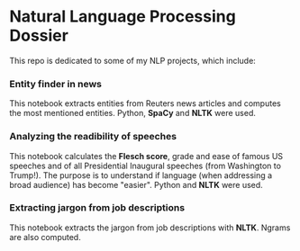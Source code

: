 # Natural Language Processing Dossier

This repo is dedicated to some of my NLP projects, which include:

### Entity finder in news
This notebook extracts entities from Reuters news articles and computes the most mentioned entities. Python, **SpaCy** and **NLTK** were used.

### Analyzing the readibility of speeches
This notebook calculates the **Flesch score**, grade and ease of famous US speeches and of all Presidential Inaugural speeches (from Washington to Trump!). The purpose is to understand if language (when addressing a broad audience) has become "easier". Python and **NLTK** were used. 

### Extracting jargon from job descriptions
This notebook extracts the jargon from job descriptions with **NLTK**. Ngrams are also computed.
